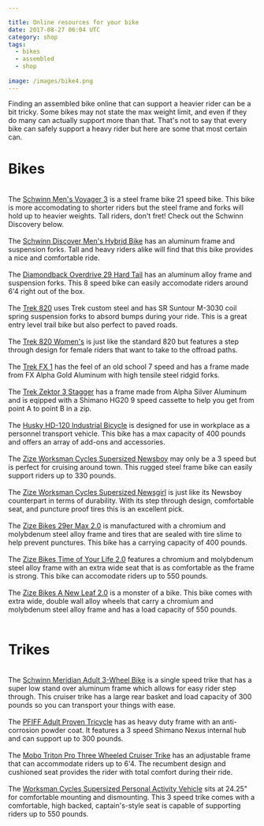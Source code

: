 ```yaml
---

title: Online resources for your bike
date: 2017-08-27 06:04 UTC
category: shop
tags: 
  - bikes
  - assembled
  - shop
  
image: /images/bike4.png
---
```



<p class="layout-main__paragraph">
Finding an assembled bike online that can support a heavier rider can be a bit tricky. Some bikes may not state the max weight limit, and even if they do many can actually support more than that. That's not to say that every bike can safely support a heavy rider but here are some that most certain can.
</p>
<h1 class="layout-main__h1">
Bikes
</h1>
<br>
The <a href="https://www.amazon.com/Schwinn-Voyager-Wheel-Hybrid-Bicycle/dp/B019YD1CQY">Schwinn Men's Voyager 3</a> is a steel frame bike 21 speed bike. This bike is more accomodating to shorter riders but the steel frame and forks will hold up to heavier weights. Tall riders, don't fret! Check out the Schwinn Discovery below.
<br>
<br>
The <a href="https://www.amazon.com/Schwinn-Discover-Hybrid-Wheels-Black/dp/B0030U8SU6">Schwinn Discover Men's Hybrid Bike</a> has an aluminum frame and suspension forks. Tall and heavy riders alike will find that this bike provides a nice and comfortable ride.
<br>
<br>
The <a href="https://www.amazon.com/Diamondback-Overdrive-Hardtail-Mountain-Black/dp/B013VEFK9C">Diamondback Overdrive 29 Hard Tail</a> has an aluminum alloy frame and suspension forks. This 8 speed bike can easily accomodate riders around 6'4 right out of the box.
<br>
<br>
The <a href="https://www.trekbikes.com/us/en_US/bikes/mountain-bikes/cross-country-mountain-bikes/820/820/p/1008600-2018/?colorCode=black">Trek 820</a> uses Trek custom steel and has SR Suntour M-3030 coil spring suspension forks to absord bumps during your ride. This is a great entry level trail bike but also perfect to paved roads.
<br>
<br>
The <a href="https://www.trekbikes.com/us/en_US/bikes/mountain-bikes/cross-country-mountain-bikes/820/820-womens/p/1008601-2018/?colorCode=blue">Trek 820 Women's</a> is just like the standard 820 but features a step through design for female riders that want to take to the offroad paths.
<br>
<br>
The <a href="https://www.trekbikes.com/us/en_US/bikes/hybrid-bikes/fitness-bikes/fx/fx-1/p/1320010-2018/?colorCode=black">Trek FX 1</a> has the feel of an old school 7 speed and has a frame made from FX Alpha Gold Aluminum with high tensile steel ridgid forks.
<br>
<br>
The <a href="https://www.trekbikes.com/us/en_US/bikes/hybrid-bikes/fitness-bikes/zektor/zektor-3-stagger/p/1360001-2018/?colorCode=black_teal">Trek Zektor 3 Stagger</a> has a frame made from Alpha Silver Aluminum and is eqipped with a Shimano HG20 9 speed cassette to help you get from point A to point B in a zip.
<br>
<br>
The <a href="http://www.industrialbicycles.com/store/p/18941-Husky-HD-120-Industrial-Bicycle.aspx">Husky HD-120 Industrial Bicycle</a> is designed for use in workplace as a personnel transport vehicle. This bike has a max capacity of 400 pounds and offers an array of add-ons and accessories. 
<br>
<br>
The <a href="https://www.zizebikes.com/product/supersized-newsboy">Zize Worksman Cycles Supersized Newsboy</a> may only be a 3 speed but is perfect for cruising around town. This rugged steel frame bike can easily support riders up to 330 pounds.
<br>
<br>
The <a href="https://www.zizebikes.com/product/supersized-newsgirl">Zize Worksman Cycles Supersized Newsgirl</a> is just like its Newsboy counterpart in terms of durability. With its step through design, comfortable seat, and puncture proof tires this is an excellent pick.
<br>
<br>
The <a href="https://www.zizebikes.com/product/zize-bikes-29er-max-20">Zize Bikes 29er Max 2.0</a> is manufactured with a chromium and molybdenum steel alloy frame and tires that are sealed with tire slime to help prevent punctures. This bike has a carrying capacity of 400 pounds. 
<br>
<br>
The <a href="https://www.zizebikes.com/product/zize-bikes-time-of-your-life-20">Zize Bikes Time of Your Life 2.0</a> features a chromium and molybdenum steel alloy frame with an extra wide seat that is as comfortable as the frame is strong. This bike can accomodate riders up to 550 pounds.
<br>
<br>
The <a href="https://www.zizebikes.com/product/a-new-leaf-20">Zize Bikes A New Leaf 2.0</a> is a monster of a bike. This bike comes with extra wide, double wall alloy wheels that carry a chromium and molybdenum steel alloy frame and has a load capacity of 550 pounds. 
<br>
<br>
<h1 class="layout-main__h1">
Trikes
</h1>
<br>
The <a href="https://www.amazon.com/Schwinn-Meridian-Adult-26-Inch-3-Wheel/dp/B01I92S3F4">Schwinn Meridian Adult 3-Wheel Bike</a> is a single speed trike that has a super low stand over aluminum frame which allows for easy rider step through. This cruiser trike has a large rear basket and load capacity of 300 pounds so you can transport your things with ease. 
<br>
<br>
The <a href="https://www.amazon.com/PFIFF-Adult-Proven-Tricycle-wheels/dp/B00V6IZXXY">PFIFF Adult Proven Tricycle</a> has as heavy duty frame  with an anti-corrosion powder coat. It features a 3 speed Shimano Nexus internal hub and can support up to 300 pounds.
<br>
<br>
The <a href="https://www.amazon.com/Mobo-Triton-Ultimate-Wheeled-Cruiser/dp/B003VGE3QC">Mobo Triton Pro Three Wheeled Cruiser Trike</a> has an adjustable frame that can accommodate riders up to 6'4. The recumbent design and cushioned seat provides the rider with total comfort during their ride.
<br>
<br>
The <a href="https://www.zizebikes.com/product/worksman-cycles-supersized-personal-activity-vehicle-small">Worksman Cycles Supersized Personal Activity Vehicle</a> sits at 24.25" for comfortable mounting and dismounting. This 3 speed trike comes with a comfortable, high backed, captain's-style seat is capable of supporting riders up to 550 pounds.
<br>
<br>